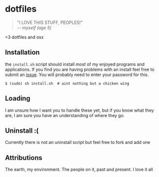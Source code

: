 dotfiles
========
> "I LOVE THIS STUFF, PEOPLES!"  
>           *-- myself (age 5)*

<3 dotfiles and osx

Installation
------------
the `install.sh` script should install *most* of my enjoyed programs and
applications. If you find you are having problems with an install feel free
to submit an [issue](https://github.com/skj3gg/dotfiles/issues). You will
probably need to enter your password for this.
```
$ (sudo) sh install.sh  # aint nothing but a chicken wing
```

Loading
-------
I am unsure how I want you to handle these yet, but if you know what they
are, I am sure you have an understanding of where they go.

Uninstall :(
------------
Currently there is not an uninstall script but feel free to fork and add one

Attributions
------------
The earth, my environment. The people on it, past and present. I love it all

